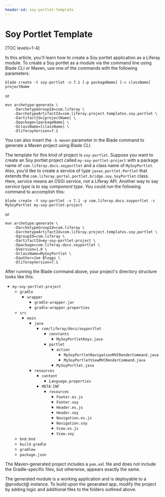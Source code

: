 ```yaml
---
header-id: soy-portlet-template
---
```


# Soy Portlet Template

[TOC levels=1-4]

In this article, you'll learn how to create a Soy portlet application as
a Liferay module. To create a Soy portlet as a module via the command
line using Blade CLI or Maven, use one of the commands with the following
parameters:

    blade create -t soy-portlet -v 7.1 [-p packageName] [-c className] projectName

or

    mvn archetype:generate \
        -DarchetypeGroupId=com.liferay \
        -DarchetypeArtifactId=com.liferay.project.templates.soy.portlet \
        -DartifactId=[projectName] \
        -Dpackage=[packageName] \
        -DclassName=[className] \
        -DliferayVersion=7.1

You can also insert the `-b maven` parameter in the Blade command to generate a
Maven project using Blade CLI.

The template for this kind of project is `soy-portlet`. Suppose you want to
create an Soy portlet project called `my-soy-portlet-project` with a package
name of `com.liferay.docs.soyportlet` and a class name of `MySoyPortlet`. Also,
you'd like to create a service of type `javax.portlet.Portlet` that extends the
`com.liferay.portal.portlet.bridge.soy.SoyPortlet` class. Here,
*service* means an OSGi service, not a Liferay API. Another way to say *service
type* is to say *component type*. You could run the following command to
accomplish this:

    blade create -t soy-portlet -v 7.1 -p com.liferay.docs.soyportlet -c MySoyPortlet my-soy-portlet-project

or

    mvn archetype:generate \
        -DarchetypeGroupId=com.liferay \
        -DarchetypeArtifactId=com.liferay.project.templates.soy.portlet \
        -DgroupId=com.liferay \
        -DartifactId=my-soy-portlet-project \
        -Dpackage=com.liferay.docs.soyportlet \
        -Dversion=1.0 \
        -DclassName=MySoyPortlet \
        -Dauthor=Joe Bloggs \
        -DliferayVersion=7.1

After running the Blade command above, your project's directory structure looks
like this:

- `my-soy-portlet-project`
    - `gradle`
        - `wrapper`
            - `gradle-wrapper.jar`
            - `gradle-wrapper.properties`
    - `src`
        - `main`
            - `java`
                - `com/liferay/docs/soyportlet`
                    - `constants`
                        - `MySoyPortletKeys.java`
                    - `portlet`
                        - `action`
                            - `MySoyPortletNavigationMVCRenderCommand.java`
                            - `MySoyPortletViewMVCRenderCommand.java`
                        - `MySoyPortlet.java`
            - `resources`
                - `content`
                    - `Language.properties`
                - `META-INF`
                    - `resources`
                        - `Footer.es.js`
                        - `Footer.soy`
                        - `Header.es.js`
                        - `Header.soy`
                        - `Navigation.es.js`
                        - `Navigation.soy`
                        - `View.es.js`
                        - `View.soy`
    - `bnd.bnd`
    - `build.gradle`
    - `gradlew`
    - `package.json`

The Maven-generated project includes a `pom.xml` file and does not include the
Gradle-specific files, but otherwise, appears exactly the same.

The generated module is a working application and is deployable to a @product@
instance. To build upon the generated app, modify the project by adding logic
and additional files to the folders outlined above.
